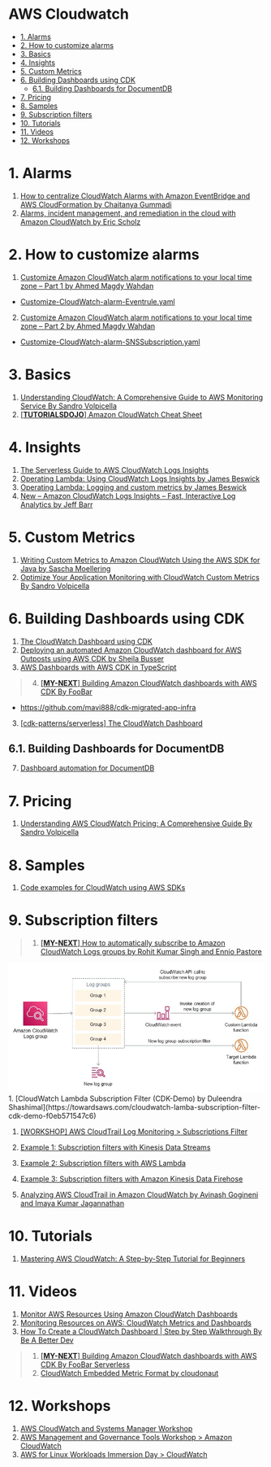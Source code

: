 <h1>AWS Cloudwatch </h1>

<!-- TOC -->

- [1. Alarms](#1-alarms)
- [2. How to customize alarms](#2-how-to-customize-alarms)
- [3. Basics](#3-basics)
- [4. Insights](#4-insights)
- [5. Custom Metrics](#5-custom-metrics)
- [6. Building Dashboards using CDK](#6-building-dashboards-using-cdk)
  - [6.1. Building Dashboards for DocumentDB](#61-building-dashboards-for-documentdb)
- [7. Pricing](#7-pricing)
- [8. Samples](#8-samples)
- [9. Subscription filters](#9-subscription-filters)
- [10. Tutorials](#10-tutorials)
- [11. Videos](#11-videos)
- [12. Workshops](#12-workshops)

<!-- /TOC -->

# 1. Alarms

1. [How to centralize CloudWatch Alarms with Amazon EventBridge and AWS CloudFormation by Chaitanya Gummadi ](https://aws.amazon.com/blogs/mt/how-to-centralize-cloudwatch-alarms-with-amazon-eventbridge-and-aws-cloudformation/)
1. [Alarms, incident management, and remediation in the cloud with Amazon CloudWatch by Eric Scholz](https://aws.amazon.com/blogs/mt/alarms-incident-management-and-remediation-in-the-cloud-with-amazon-cloudwatch/)

# 2. How to customize alarms

1. [Customize Amazon CloudWatch alarm notifications to your local time zone – Part 1 by Ahmed Magdy Wahdan](https://aws.amazon.com/blogs/mt/customize-amazon-cloudwatch-alarm-notifications-to-your-local-time-zone-part-1/)
- [Customize-CloudWatch-alarm-Eventrule.yaml](./templates/Customize-CloudWatch-alarm-Eventrule.yaml)
2. [Customize Amazon CloudWatch alarm notifications to your local time zone – Part 2 by Ahmed Magdy Wahdan](https://aws.amazon.com/blogs/mt/customize-amazon-cloudwatch-alarm-notifications-to-your-local-time-zone-part-2/)
- [Customize-CloudWatch-alarm-SNSSubscription.yaml](./templates/Customize-CloudWatch-alarm-SNSSubscription.yaml)

# 3. Basics

1. [Understanding CloudWatch: A Comprehensive Guide to AWS Monitoring Service By Sandro Volpicella](https://blog.awsfundamentals.com/aws-cloudwatch-monitoring)
1. [[**TUTORIALSDOJO**] Amazon CloudWatch Cheat Sheet](https://tutorialsdojo.com/amazon-cloudwatch/)

# 4. Insights

1. [The Serverless Guide to AWS CloudWatch Logs Insights](https://baselime.io/blog/cloudwatch-insights-guide)
1. [Operating Lambda: Using CloudWatch Logs Insights by James Beswick](https://aws.amazon.com/blogs/compute/operating-lambda-using-cloudwatch-logs-insights/)
1. [Operating Lambda: Logging and custom metrics by James Beswick](https://aws.amazon.com/blogs/compute/operating-lambda-logging-and-custom-metrics/)
1. [New – Amazon CloudWatch Logs Insights – Fast, Interactive Log Analytics   by Jeff Barr](https://aws.amazon.com/blogs/aws/new-amazon-cloudwatch-logs-insights-fast-interactive-log-analytics/)

# 5. Custom Metrics

1. [Writing Custom Metrics to Amazon CloudWatch Using the AWS SDK for Java by Sascha Moellering](https://aws.amazon.com/blogs/developer/writing-custom-metrics-to-amazon-cloudwatch-using-the-aws-sdk-for-java/)
1. [Optimize Your Application Monitoring with CloudWatch Custom Metrics By Sandro Volpicella](https://blog.awsfundamentals.com/optimize-your-application-monitoring-with-cloudwatch-custom-metrics)

# 6. Building Dashboards using CDK

1. [The CloudWatch Dashboard using CDK](https://github.com/cdk-patterns/serverless/blob/main/the-cloudwatch-dashboard/)
2. [Deploying an automated Amazon CloudWatch dashboard for AWS Outposts using AWS CDK by Sheila Busser ](https://aws.amazon.com/blogs/compute/deploying-an-automated-amazon-cloudwatch-dashboard-for-aws-outposts-using-aws-cdk/)
3. [AWS Dashboards with AWS CDK in TypeScript](https://levelup.gitconnected.com/aws-dashboards-with-aws-cdk-in-typescript-12d97bf0958)
> 4. [[**MY-NEXT**] Building Amazon CloudWatch dashboards with AWS CDK By FooBar](https://www.youtube.com/watch?v=0VNKHIcQ5wk)
- https://github.com/mavi888/cdk-migrated-app-infra
3. [[cdk-patterns/serverless] The CloudWatch Dashboard](https://github.com/cdk-patterns/serverless/blob/main/the-cloudwatch-dashboard/README.md)

## 6.1. Building Dashboards for DocumentDB

7. [Dashboard automation for DocumentDB](https://catalog.us-east-1.prod.workshops.aws/workshops/464d6c17-9faa-4fef-ac9f-dd49610174d3/en-US/monitoring/deploy)

# 7. Pricing

1. [Understanding AWS CloudWatch Pricing: A Comprehensive Guide By Sandro Volpicella](https://blog.awsfundamentals.com/understanding-aws-cloudwatch-pricing-a-comprehensive-guide)

# 8. Samples

1. [Code examples for CloudWatch using AWS SDKs](https://docs.aws.amazon.com/AmazonCloudWatch/latest/monitoring/service_code_examples.html)

# 9. Subscription filters

> 1. [[**MY-NEXT**] How to automatically subscribe to Amazon CloudWatch Logs groups by Rohit Kumar Singh and Ennio Pastore](https://aws.amazon.com/blogs/infrastructure-and-automation/how-to-automatically-subscribe-to-amazon-cloudwatch-logs-groups/)
  <img src="./images/enniop-architecture-diagram.jpg" title="enniop-architecture-diagram.jpg" width="900"/>
1. [CloudWatch Lambda Subscription Filter (CDK-Demo) by Duleendra Shashimal](https://towardsaws.com/cloudwatch-lamba-subscription-filter-cdk-demo-f0eb571547c6)

1. [[WORKSHOP] AWS CloudTrail Log Monitoring > Subscriptions Filter](https://catalog.us-east-1.prod.workshops.aws/workshops/2e48b9fc-f721-4417-b811-962b7f31b61c/en-US/subscriptionsfilter/creating-filter)

1. [Example 1: Subscription filters with Kinesis Data Streams](https://docs.aws.amazon.com/AmazonCloudWatch/latest/logs/SubscriptionFilters.html#DestinationKinesisExample)
1. [Example 2: Subscription filters with AWS Lambda](https://docs.aws.amazon.com/AmazonCloudWatch/latest/logs/SubscriptionFilters.html#LambdaFunctionExample)
1. [Example 3: Subscription filters with Amazon Kinesis Data Firehose](https://docs.aws.amazon.com/AmazonCloudWatch/latest/logs/SubscriptionFilters.html#FirehoseExample)

1. [Analyzing AWS CloudTrail in Amazon CloudWatch by Avinash Gogineni and Imaya Kumar Jagannathan ](https://aws.amazon.com/blogs/mt/analyzing-cloudtrail-in-cloudwatch/)

# 10. Tutorials

1. [Mastering AWS CloudWatch: A Step-by-Step Tutorial for Beginners](https://cto.ai/blog/aws-cloudwatch/)

# 11. Videos

1. [Monitor AWS Resources Using Amazon CloudWatch Dashboards](https://www.youtube.com/watch?v=I7EFLChc07M)
1. [Monitoring Resources on AWS: CloudWatch Metrics and Dashboards](https://www.youtube.com/watch?v=9qKryBb7t6s)
1. [How To Create a CloudWatch Dashboard | Step by Step Walkthrough By Be A Better Dev](https://www.youtube.com/watch?v=5QK3FB1EsV0)
> 1. [[**MY-NEXT**] Building Amazon CloudWatch dashboards with AWS CDK By FooBar Serverless](https://www.youtube.com/watch?v=0VNKHIcQ5wk)
> 1. [CloudWatch Embedded Metric Format by cloudonaut](https://www.youtube.com/watch?v=HdopVzW6pX0)

# 12. Workshops

1. [AWS CloudWatch and Systems Manager Workshop](https://catalog.us-east-1.prod.workshops.aws/workshops/a8e9c6a6-0ba9-48a7-a90d-378a440ab8ba/en-US)
2. [AWS Management and Governance Tools Workshop > Amazon CloudWatch](https://mng.workshop.aws/cloudwatch.html)
3. [AWS for Linux Workloads Immersion Day > CloudWatch](https://catalog.us-east-1.prod.workshops.aws/workshops/a8e9c6a6-0ba9-48a7-a90d-378a440ab8ba/en-US/300-cloudwatch)



